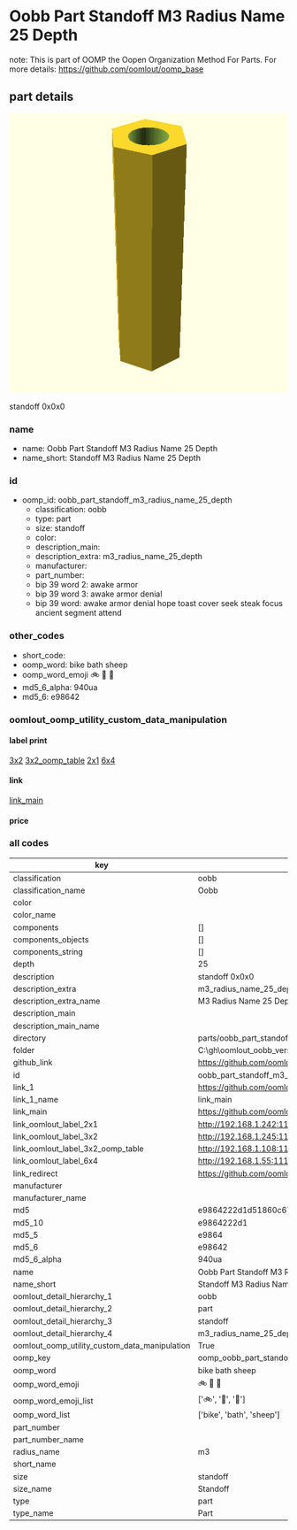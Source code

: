 # Oobb Part Standoff M3 Radius Name 25 Depth  

note: This is part of OOMP the Oopen Organization Method For Parts. For more details: https://github.com/oomlout/oomp_base

##  part details
  

[![](3dpr.png)](3dpr.png)

standoff 0x0x0



### name
* name: Oobb Part Standoff M3 Radius Name 25 Depth
* name_short: Standoff M3 Radius Name 25 Depth
### id
* oomp_id: oobb_part_standoff_m3_radius_name_25_depth
  * classification: oobb
  * type: part
  * size: standoff
  * color: 
  * description_main: 
  * description_extra: m3_radius_name_25_depth
  * manufacturer: 
  * part_number: 
  * bip 39 word 2: awake armor
  * bip 39 word 3: awake armor denial
  * bip 39 word: awake armor denial hope toast cover seek steak focus ancient segment attend

### other_codes
* short_code: 
* oomp_word: bike bath sheep
* oomp_word_emoji :bike: :bath: :sheep:
* md5_6_alpha: 940ua
* md5_6: e98642






### oomlout_oomp_utility_custom_data_manipulation
#### label print
[3x2](http://192.168.1.245:1112/?label=oomp%20940ua)
[3x2_oomp_table](http://192.168.1.108:1112/?label=oomp%20940ua)
[2x1](http://192.168.1.242:1112/?label=oomp%20940ua)
[6x4](http://192.168.1.55:1112/?label=oomp%20940ua)    

#### link

[link_main](https://github.com/oomlout/oomlout_oobb_version_4_generated_parts/tree/main/navigation_oomp/oobb/part/standoff//m3_radius_name_25_depth/part)                              

#### price







### all codes 
| key | value |  
| --- | --- |  
| classification | oobb |  
| classification_name | Oobb |  
| color |  |  
| color_name |  |  
| components | [] |  
| components_objects | [] |  
| components_string | [] |  
| depth | 25 |  
| description | standoff 0x0x0 |  
| description_extra | m3_radius_name_25_depth |  
| description_extra_name | M3 Radius Name 25 Depth |  
| description_main |  |  
| description_main_name |  |  
| directory | parts/oobb_part_standoff_m3_radius_name_25_depth |  
| folder | C:\gh\oomlout_oobb_version_4_generated_parts\parts\oobb_part_standoff_m3_radius_name_25_depth |  
| github_link | https://github.com/oomlout/oomlout_oomp_part_src/tree/main/parts/oobb_part_standoff_m3_radius_name_25_depth |  
| id | oobb_part_standoff_m3_radius_name_25_depth |  
| link_1 | https://github.com/oomlout/oomlout_oobb_version_4_generated_parts/tree/main/navigation_oomp/oobb/part/standoff//m3_radius_name_25_depth/part |  
| link_1_name | link_main |  
| link_main | https://github.com/oomlout/oomlout_oobb_version_4_generated_parts/tree/main/navigation_oomp/oobb/part/standoff//m3_radius_name_25_depth/part |  
| link_oomlout_label_2x1 | http://192.168.1.242:1112/?label=oomp%20940ua |  
| link_oomlout_label_3x2 | http://192.168.1.245:1112/?label=oomp%20940ua |  
| link_oomlout_label_3x2_oomp_table | http://192.168.1.108:1112/?label=oomp%20940ua |  
| link_oomlout_label_6x4 | http://192.168.1.55:1112/?label=oomp%20940ua |  
| link_redirect | https://github.com/oomlout/oomlout_oobb_version_4_generated_parts/tree/main/parts/hardware_standoff_m3_25 |  
| manufacturer |  |  
| manufacturer_name |  |  
| md5 | e9864222d1d51860c67186d674c2f881 |  
| md5_10 | e9864222d1 |  
| md5_5 | e9864 |  
| md5_6 | e98642 |  
| md5_6_alpha | 940ua |  
| name | Oobb Part Standoff M3 Radius Name 25 Depth |  
| name_short | Standoff M3 Radius Name 25 Depth |  
| oomlout_detail_hierarchy_1 | oobb |  
| oomlout_detail_hierarchy_2 | part |  
| oomlout_detail_hierarchy_3 | standoff |  
| oomlout_detail_hierarchy_4 | m3_radius_name_25_depth |  
| oomlout_oomp_utility_custom_data_manipulation | True |  
| oomp_key | oomp_oobb_part_standoff_m3_radius_name_25_depth |  
| oomp_word | bike bath sheep |  
| oomp_word_emoji | :bike: :bath: :sheep: |  
| oomp_word_emoji_list | [':bike:', ':bath:', ':sheep:'] |  
| oomp_word_list | ['bike', 'bath', 'sheep'] |  
| part_number |  |  
| part_number_name |  |  
| radius_name | m3 |  
| short_name |  |  
| size | standoff |  
| size_name | Standoff |  
| type | part |  
| type_name | Part |  

